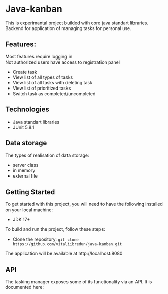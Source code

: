# Java-kanban 

This is experimantal project builded with core java standart libraries. Backend for application of managing tasks for personal use. 
  
## Features:
Most features require logging in   
Not authorized users have access to registration panel
	
-	Create task
-	View list of all types of tasks
-	View list of all tasks with deleting task
- View list of prioritized tasks
-	Switch task as completed/uncompleted

## Technologies
* Java standart libraries
* JUnit 5.8.1

## Data storage
The types of realisation of data storage:
- server class
- in memory
- external file
 
## Getting Started
To get started with this project, you will need to have the following installed on your local machine:

* JDK 17+

To build and run the project, follow these steps:

* Clone the repository: `git clone https://github.com/vitaliibredun/java-kanban.git`

The application will be available at http://localhost:8080

## API

The tasking manager exposes some of its functionality via an API. It is documented here: 
